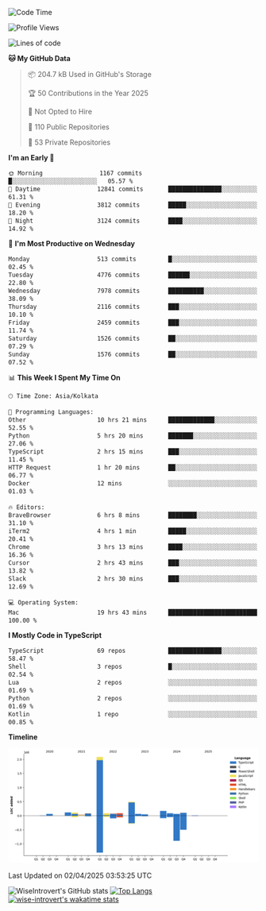 <!--START_SECTION:waka-->
![Code Time](http://img.shields.io/badge/Code%20Time-2%2C312%20hrs%2050%20mins-blue)

![Profile Views](http://img.shields.io/badge/Profile%20Views-0-blue)

![Lines of code](https://img.shields.io/badge/From%20Hello%20World%20I%27ve%20Written-3.7%20million%20lines%20of%20code-blue)

**🐱 My GitHub Data** 

> 📦 204.7 kB Used in GitHub's Storage 
 > 
> 🏆 50 Contributions in the Year 2025
 > 
> 🚫 Not Opted to Hire
 > 
> 📜 110 Public Repositories 
 > 
> 🔑 53 Private Repositories 
 > 
**I'm an Early 🐤** 

```text
🌞 Morning                1167 commits        █░░░░░░░░░░░░░░░░░░░░░░░░   05.57 % 
🌆 Daytime                12841 commits       ███████████████░░░░░░░░░░   61.31 % 
🌃 Evening                3812 commits        █████░░░░░░░░░░░░░░░░░░░░   18.20 % 
🌙 Night                  3124 commits        ████░░░░░░░░░░░░░░░░░░░░░   14.92 % 
```
📅 **I'm Most Productive on Wednesday** 

```text
Monday                   513 commits         █░░░░░░░░░░░░░░░░░░░░░░░░   02.45 % 
Tuesday                  4776 commits        ██████░░░░░░░░░░░░░░░░░░░   22.80 % 
Wednesday                7978 commits        ██████████░░░░░░░░░░░░░░░   38.09 % 
Thursday                 2116 commits        ███░░░░░░░░░░░░░░░░░░░░░░   10.10 % 
Friday                   2459 commits        ███░░░░░░░░░░░░░░░░░░░░░░   11.74 % 
Saturday                 1526 commits        ██░░░░░░░░░░░░░░░░░░░░░░░   07.29 % 
Sunday                   1576 commits        ██░░░░░░░░░░░░░░░░░░░░░░░   07.52 % 
```


📊 **This Week I Spent My Time On** 

```text
🕑︎ Time Zone: Asia/Kolkata

💬 Programming Languages: 
Other                    10 hrs 21 mins      █████████████░░░░░░░░░░░░   52.55 % 
Python                   5 hrs 20 mins       ███████░░░░░░░░░░░░░░░░░░   27.06 % 
TypeScript               2 hrs 15 mins       ███░░░░░░░░░░░░░░░░░░░░░░   11.45 % 
HTTP Request             1 hr 20 mins        ██░░░░░░░░░░░░░░░░░░░░░░░   06.77 % 
Docker                   12 mins             ░░░░░░░░░░░░░░░░░░░░░░░░░   01.03 % 

🔥 Editors: 
BraveBrowser             6 hrs 8 mins        ████████░░░░░░░░░░░░░░░░░   31.10 % 
iTerm2                   4 hrs 1 min         █████░░░░░░░░░░░░░░░░░░░░   20.41 % 
Chrome                   3 hrs 13 mins       ████░░░░░░░░░░░░░░░░░░░░░   16.36 % 
Cursor                   2 hrs 43 mins       ███░░░░░░░░░░░░░░░░░░░░░░   13.82 % 
Slack                    2 hrs 30 mins       ███░░░░░░░░░░░░░░░░░░░░░░   12.69 % 

💻 Operating System: 
Mac                      19 hrs 43 mins      █████████████████████████   100.00 % 
```

**I Mostly Code in TypeScript** 

```text
TypeScript               69 repos            ███████████████░░░░░░░░░░   58.47 % 
Shell                    3 repos             █░░░░░░░░░░░░░░░░░░░░░░░░   02.54 % 
Lua                      2 repos             ░░░░░░░░░░░░░░░░░░░░░░░░░   01.69 % 
Python                   2 repos             ░░░░░░░░░░░░░░░░░░░░░░░░░   01.69 % 
Kotlin                   1 repo              ░░░░░░░░░░░░░░░░░░░░░░░░░   00.85 % 
```



**Timeline**

![Lines of Code chart](https://raw.githubusercontent.com/wise-introvert/wise-introvert/master/assets/bar_graph.png)


 Last Updated on 02/04/2025 03:53:25 UTC
<!--END_SECTION:waka-->

![WiseIntrovert's GitHub stats](https://github-readme-stats.vercel.app/api?username=wise-introvert&count_private=true&show_icons=true)
[![Top Langs](https://github-readme-stats.vercel.app/api/top-langs/?username=wise-introvert&langs_count=10)](https://github.com/anuraghazra/github-readme-stats)
[![wise-introvert's wakatime stats](https://github-readme-stats.vercel.app/api/wakatime?username=wiseintrovert)](https://github.com/anuraghazra/github-readme-stats)
